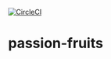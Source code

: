 
[![CircleCI](https://circleci.com/gh/HoussamBenhim/passion-fruits/tree/circleci-project-setup.svg?style=svg)](https://circleci.com/gh/HoussamBenhim/passion-fruits/tree/circleci-project-setup)

# passion-fruits

